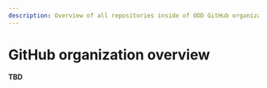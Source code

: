 ```yaml
---
description: Overview of all repositories inside of ODD GitHub organization
---
```


# GitHub organization overview

**TBD**
